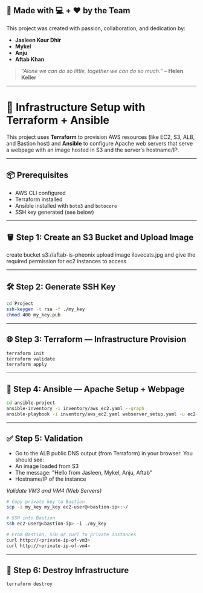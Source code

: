 ## 🙌 Made with 💻 + ❤️ by the Team

This project was created with passion, collaboration, and dedication by:

- **Jasleen Kour Dhir**
- **Mykel**
- **Anju**
- **Aftab Khan**

> _“Alone we can do so little, together we can do so much.”_ – **Helen Keller**

---

# 🚀 Infrastructure Setup with Terraform + Ansible

This project uses **Terraform** to provision AWS resources (like EC2, S3, ALB, and Bastion host) and **Ansible** to configure Apache web servers that serve a webpage with an image hosted in S3 and the server's hostname/IP.

---

## 📦 Prerequisites

- AWS CLI configured
- Terraform installed
- Ansible installed with `boto3` and `botocore`
- SSH key generated (see below)

---

## 🪣 Step 1: Create an S3 Bucket and Upload Image

create bucket s3://aftab-is-pheonix
upload image ilovecats.jpg and give the required permission for ec2 instances to access

---

## 🛠️ Step 2: Generate SSH Key

```bash
cd Project
ssh-keygen -t rsa -f ./my_key
chmod 400 my_key.pub
```

---

## 🌐 Step 3: Terraform — Infrastructure Provision

```bash
terraform init
terraform validate
terraform apply
```

---

## 🤖 Step 4: Ansible — Apache Setup + Webpage

```bash
cd ansible-project
ansible-inventory -i inventory/aws_ec2.yaml --graph
ansible-playbook -i inventory/aws_ec2.yaml webserver_setup.yaml -u ec2-user --private-key ~/.ssh/my_key
```

---

## ✅ Step 5: Validation

- Go to the ALB public DNS output (from Terraform) in your browser. You should see:
- An image loaded from S3
- The message: "Hello from Jasleen, Mykel, Anju, Aftab"
- Hostname/IP of the instance

*Validate VM3 and VM4 (Web Servers)*

```bash
# Copy private key to Bastion
scp -i my_key my_key ec2-user@<bastion-ip>:~/

# SSH into Bastion
ssh ec2-user@<bastion-ip> -i ./my_key

# From Bastion, SSH or curl to private instances
curl http://<private-ip-of-vm3>
curl http://<private-ip-of-vm4>
```

---

## 🧹 Step 6: Destroy Infrastructure

```bash
terraform destroy
```

